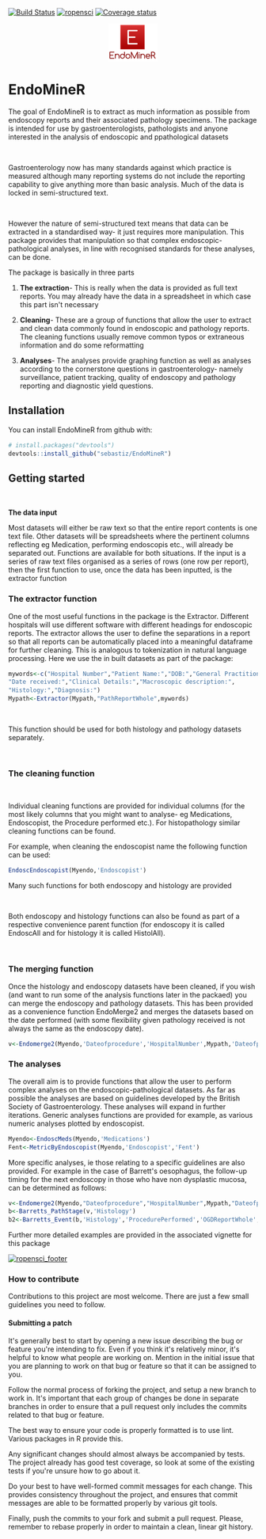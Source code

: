 
[![Build Status](https://travis-ci.org/ropensci/EndoMineR.svg?branch=master)](https://travis-ci.org/ropensci/EndoMineR) [![ropensci](https://badges.ropensci.org/153_status.svg)](https://github.com/ropensci/onboarding/issues/153) [![Coverage status](https://codecov.io/gh/ropensci/EndoMineR/branch/master/graph/badge.svg)](https://codecov.io/github/ropensci/EndoMineR?branch=master)

<!-- README.md is generated from README.Rmd. Please edit that file -->
<img src="vignettes/img/EndoMineRLogo.png" style="display: block; margin: auto;" />

EndoMineR
=========

The goal of EndoMineR is to extract as much information as possible from endoscopy reports and their associated pathology specimens. The package is intended for use by gastroenterologists, pathologists and anyone interested in the analysis of endoscopic and ppathological datasets

<br>

Gastroenterology now has many standards against which practice is measured although many reporting systems do not include the reporting capability to give anything more than basic analysis. Much of the data is locked in semi-structured text.

<br>

However the nature of semi-structured text means that data can be extracted in a standardised way- it just requires more manipulation. This package provides that manipulation so that complex endoscopic-pathological analyses, in line with recognised standards for these analyses, can be done.

The package is basically in three parts

1.  **The extraction**- This is really when the data is provided as full text reports. You may already have the data in a spreadsheet in which case this part isn't necessary

2.  **Cleaning**- These are a group of functions that allow the user to extract and clean data commonly found in endoscopic and pathology reports. The cleaning functions usually remove common typos or extraneous information and do some reformatting

3.  **Analyses**- The analyses provide graphing function as well as analyses according to the cornerstone questions in gastroenterology- namely surveillance, patient tracking, quality of endoscopy and pathology reporting and diagnostic yield questions.

Installation
------------

You can install EndoMineR from github with:

``` r
# install.packages("devtools")
devtools::install_github("sebastiz/EndoMineR")
```

Getting started
---------------

<br>

**The data input**

Most datasets will either be raw text so that the entire report contents is one text file. Other datasets will be spreadsheets where the pertinent columns reflecting eg Medication, performing endoscopis etc., will already be separated out. Functions are available for both situations. If the input is a series of raw text files organised as a series of rows (one row per report), then the first function to use, once the data has been inputted, is the extractor function

### The extractor function

One of the most useful functions in the package is the Extractor. Different hospitals will use different software with different headings for endoscopic reports. The extractor allows the user to define the separations in a report so that all reports can be automatically placed into a meaningful dataframe for further cleaning. This is analogous to tokenization in natural language processing. Here we use the in built datasets as part of the package:

``` r
mywords<-c("Hospital Number","Patient Name:","DOB:","General Practitioner:",
"Date received:","Clinical Details:","Macroscopic description:",
"Histology:","Diagnosis:")
Mypath<-Extractor(Mypath,"PathReportWhole",mywords)
```

<br>

This function should be used for both histology and pathology datasets separately.

<br>

### The cleaning function

<br>

Individual cleaning functions are provided for individual columns (for the most likely columns that you might want to analyse- eg Medications, Endoscopist, the Procedure performed etc.). For histopathology similar cleaning functions can be found.

For example, when cleaning the endoscopist name the following function can be used:

``` r
EndoscEndoscopist(Myendo,'Endoscopist')
```

Many such functions for both endoscopy and histology are provided

<br>

Both endoscopy and histology functions can also be found as part of a respective convenience parent function (for endoscopy it is called EndoscAll and for histology it is called HistolAll).

<br>

### The merging function

Once the histology and endoscopy datasets have been cleaned, if you wish (and want to run some of the analysis functions later in the packaed) you can merge the endoscopy and pathology datasets. This has been provided as a convenience function EndoMerge2 and merges the datasets based on the date performed (with some flexibility given pathology received is not always the same as the endoscopy date).

``` r
v<-Endomerge2(Myendo,'Dateofprocedure','HospitalNumber',Mypath,'Dateofprocedure','HospitalNumber')
```

### The analyses

The overall aim is to provide functions that allow the user to perform complex analyses on the endoscopic-pathological datasets. As far as possible the analyses are based on guidelines developed by the British Society of Gastroenterology. These analyses will expand in further iterations. Generic analyses functions are provided for example, as various numeric analyses plotted by endoscopist.

``` r
Myendo<-EndoscMeds(Myendo,'Medications')
Fent<-MetricByEndoscopist(Myendo,'Endoscopist','Fent')
```

More specific analyses, ie those relating to a specific guidelines are also provided. For example in the case of Barrett's oesophagus, the follow-up timing for the next endoscopy in those who have non dysplastic mucosa, can be determined as follows:

``` r
v<-Endomerge2(Myendo,"Dateofprocedure","HospitalNumber",Mypath,"Dateofprocedure","HospitalNumber")
b<-Barretts_PathStage(v,'Histology')
b2<-Barretts_Event(b,'Histology','ProcedurePerformed','OGDReportWhole','Findings') b3<-Barretts_FUGroup(b2,'Findings')
```

Further more detailed examples are provided in the associated vignette for this package

[![ropensci\_footer](https://ropensci.org/public_images/ropensci_footer.png)](https://ropensci.org)


### How to contribute

Contributions to this project are most welcome. There are just a few small guidelines you need to follow.

#### Submitting a patch

It's generally best to start by opening a new issue describing the bug or feature you're intending to fix. Even if you think it's relatively minor, it's helpful to know what people are working on. Mention in the initial issue that you are planning to work on that bug or feature so that it can be assigned to you.

Follow the normal process of forking the project, and setup a new branch to work in. It's important that each group of changes be done in separate branches in order to ensure that a pull request only includes the commits related to that bug or feature.

The best way to ensure your code is properly formatted is to use lint. Various packages in R provide this.

Any significant changes should almost always be accompanied by tests. The project already has good test coverage, so look at some of the existing tests if you're unsure how to go about it. 

Do your best to have well-formed commit messages for each change. This provides consistency throughout the project, and ensures that commit messages are able to be formatted properly by various git tools.

Finally, push the commits to your fork and submit a pull request. Please, remember to rebase properly in order to maintain a clean, linear git history.
